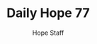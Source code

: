 ---
image: /assets/img/daily-hope-default-artwork.png
title: Daily Hope 77
number: 77
categories:
  - Daily Hope
author: Hope Staff
notes: Daily Hope 77
embed: >-
  <iframe src="https://open.spotify.com/embed/episode/1o4YZW17Co9BUI7GQf9jBt?utm_source=generator" width="400px" height="102px" frameborder=“0" scrolling=“no”></iframe>
---